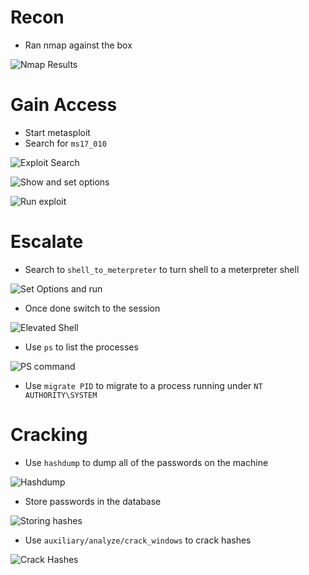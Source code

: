 # Recon

- Ran nmap against the box

![Nmap Results](screenshots/2022-08-01-18-32-29.png)

# Gain Access 

- Start metasploit
- Search for `ms17_010`

![Exploit Search](screenshots/2022-08-01-18-36-56.png)

![Show and set options](screenshots/2022-08-01-18-38-20.png)

![Run exploit](screenshots/2022-08-01-18-42-38.png)

# Escalate

- Search to `shell_to_meterpreter` to turn shell to a meterpreter shell 

![Set Options and run](screenshots/2022-08-01-18-46-56.png)

- Once done switch to the session

![Elevated Shell](screenshots/2022-08-01-18-52-52.png)

- Use `ps` to list the processes

![PS command](screenshots/2022-08-01-18-59-12.png)

- Use `migrate PID` to migrate to a process running under `NT AUTHORITY\SYSTEM`

# Cracking
- Use `hashdump` to dump all of the passwords on the machine

![Hashdump](screenshots/2022-08-01-19-06-02.png)

- Store passwords in the database

![Storing hashes](screenshots/2022-08-01-19-22-03.png)

- Use `auxiliary/analyze/crack_windows` to crack hashes

![Crack Hashes](screenshots/2022-08-01-19-23-49.png)